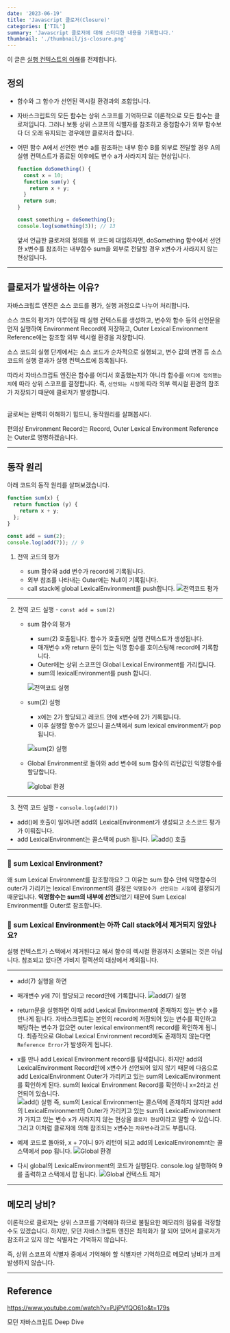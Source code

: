 ```yaml
---
date: '2023-06-19'
title: 'Javascript 클로저(Closure)'
categories: ['TIL']
summary: 'Javascript 클로저에 대해 스터디한 내용을 기록합니다.'
thumbnail: './thumbnail/js-closure.png'
---
```


이 글은 [실행 컨텍스트의 이해](https://www.datoybi.com/execution-context/)를 전제합니다.

## 정의

- 함수와 그 함수가 선언된 렉시컬 환경과의 조합입니다.
- 자바스크립트의 모든 함수는 상위 스코프를 기억하므로 이론적으로 모든 함수는 클로저입니다. 그러나 보통 상위 스코프의 식별자를 참조하고 중첩함수가 외부 함수보다 더 오래 유지되는 경우에만 클로저라 합니다.
- 어떤 함수 A에서 선언한 변수 a를 참조하는 내부 함수 B를 외부로 전달할 경우 A의 실행 컨텍스트가 종료된 이후에도 변수 a가 사라지지 않는 현상입니다.

  ```jsx
  function doSomething() {
    const x = 10;
    function sum(y) {
      return x + y;
    }
    return sum;
  }

  const something = doSomething();
  console.log(something(3)); // 13
  ```

  앞서 언급한 클로저의 정의를 위 코드에 대입하자면, doSomething 함수에서 선언한 x변수를 참조하는 내부함수 sum을 외부로 전달할 경우 x변수가 사라지지 않는 현상입니다.

---

## 클로저가 발생하는 이유?

자바스크립트 엔진은 소스 코드를 평가, 실행 과정으로 나누어 처리합니다.

소스 코드의 평가가 이루어질 때 실행 컨텍스트를 생성하고, 변수와 함수 등의 선언문을 먼저 실행하여 Environment Record에 저장하고, Outer Lexical Environment Reference에는 참조할 외부 렉시컬 환경을 저장합니다.

소스 코드의 실행 단계에서는 소스 코드가 순차적으로 실행되고, 변수 값의 변경 등 소스 코드의 실행 결과가 실행 컨텍스트에 등록됩니다.

따라서 자바스크립트 엔진은 함수를 어디서 호출했는지가 아니라 함수를 `어디에 정의했는지`에 따라 상위 스코프를 결정합니다. 즉, `선언되는 시점`에 따라 외부 렉시컬 환경의 참조가 저장되기 때문에 클로저가 발생합니다.
<br/>
<br/>

글로써는 완벽히 이해하기 힘드니, 동작원리를 살펴봅시다.

편의상 Environment Record는 Record, Outer Lexical Environment Reference는 Outer로 명명하겠습니다.

---

## 동작 원리

아래 코드의 동작 원리를 살펴보겠습니다.

```jsx
function sum(x) {
  return function (y) {
    return x + y;
  };
}

const add = sum(2);
console.log(add(7)); // 9
```

1. 전역 코드의 평가

   - sum 함수와 add 변수가 record에 기록됩니다.
   - 외부 참조를 나타내는 Outer에는 Null이 기록됩니다.
   - call stack에 global LexicalEnvironment를 push합니다.
     ![전역코드 평가](./images/20230619/1.png)

---

2. 전역 코드 실행 - `const add = sum(2)`

   - sum 함수의 평가

     - sum(2) 호출됩니다. 함수가 호출되면 실행 컨텍스트가 생성됩니다.
     - 매개변수 x와 return 문이 있는 익명 함수를 호이스팅해 record에 기록합니다.
     - Outer에는 상위 스코프인 Global Lexical Environment를 가리킵니다.
     - sum의 lexicalEnvironment를 push 합니다.

     ![전역코드 실행](./images/20230619/2.png)

   - sum(2) 실행

     - x에는 2가 할당되고 레코드 안에 x변수에 2가 기록됩니다.
     - 이후 실행할 함수가 없으니 콜스택에서 sum lexical environment가 pop됩니다.

     ![sum(2) 실행](./images/20230619/3.png)

   - Global Environment로 돌아와 add 변수에 sum 함수의 리턴값인 익명함수를 할당합니다.

     ![global 환경](./images/20230619/4.png)

---

3. 전역 코드 실행 - `console.log(add(7))`

- add()에 호출이 일어나면 add의 LexicalEnvironment가 생성되고 소스코드 평가가 이뤄집니다.
- add LexicalEnvironment는 콜스택에 push 됩니다.
  ![add() 호출](./images/20230619/5.png)

---

### 🌈 sum Lexical Environment?

왜 sum Lexical Environment를 참조할까요? 그 이유는 sum 함수 안에 익명함수의 outer가 가리키는 lexical Environment의 결정은 `익명함수가 선언되는 시점`에 결정되기 때문입니다. **익명함수는 sum의 내부에 선언**되었기 때문에 Sum Lexical Environment를 Outer로 참조합니다.

### 🌈 sum Lexical Environment는 아까 Call stack에서 제거되지 않았나요?

실행 컨텍스트가 스택에서 제거된다고 해서 함수의 렉시컬 환경까지 소멸되는 것은 아닙니다. 참조되고 있다면 가비지 컬렉션의 대상에서 제외됩니다.

---

- add(7) 실행을 하면
- 매개변수 y에 7이 할당되고 record안에 기록합니다.
  ![add(7) 실행](./images/20230619/6.png)
  <br/>
- return문을 실행하면 이때 add Lexical Environment에 존재하지 않는 변수 x를 만나게 됩니다.
  자바스크립트는 본인의 record에 저장되어 있는 변수를 확인하고 해당하는 변수가 없으면 outer lexical environment의 record를 확인하게 됩니다. 최종적으로 Global Lexical Environment record에도 존재하지 않는다면 `Reference Error`가 발생하게 됩니다.
- x를 만나 add Lexical Environment record를 탐색합니다. 하지만 add의 LexicalEnvironment Record안에 x변수가 선언되어 있지 않기 때문에 다음으로 add LexicalEnvironment Outer가 가리키고 있는 sum의 LexicalEnvironment를 확인하게 된다. sum의 lexical Environment Record를 확인하니 x=2라고 선언되어 있습니다.
  <br/>
  ![add() 실행](./images/20230619/7.png)
  즉, sum의 Lexical Environment는 콜스텍에 존재하지 않지만 add의 LexicalEnvironment의 Outer가 가리키고 있는 sum의 LexicalEnvironment가 가지고 있는 변수 x가 사라지지 않는 현상을 `클로저 현상`이라고 말할 수 있습니다.
  그리고 이처럼 클로저에 의해 참조되는 x변수는 `자유변수`라고도 부릅니다.
  <br/>

- 예제 코드로 돌아와, x + 7이니 9가 리턴이 되고 add의 LexicalEnvironemnt는 콜스택에서 pop 됩니다.
  ![Global 환경](./images/20230619/8.png)

- 다시 global의 LexicalEnvironment의 코드가 실행된다. console.log 실행하여 9를 출력하고 스택에서 팝 됩니다.
  ![Global 컨텍스트 제거](./images/20230619/9.png)

---

## 메모리 낭비?

이론적으로 클로저는 상위 스코프를 기억해야 하므로 불필요한 메모리의 점유를 걱정할 수도 있겠습니다. 하지만, 모던 자바스크립트 엔진은 최적화가 잘 되어 있어서 클로저가 참조하고 있지 않는 식별자는 기억하지 않습니다.

즉, 상위 스코프의 식별자 중에서 기억해야 할 식별자만 기억하므로 메모리 낭비가 크게 발생하지 않습니다.

---

## Reference

https://www.youtube.com/watch?v=PJjPVfQO61o&t=179s

모던 자바스크립트 Deep Dive
